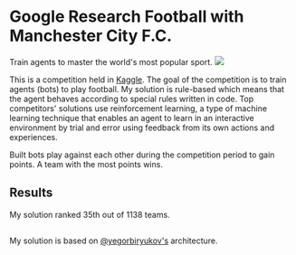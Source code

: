 # Google Research Football with Manchester City F.C.
Train agents to master the world's most popular sport.
![](https://1.bp.blogspot.com/-tSPIa1HlNrg/XPqRavoz7lI/AAAAAAAAEMU/oGB2mmwSl_4TFVKN1NNCQD-qlDNZQr2VQCLcBGAs/s640/Screenshot%2B2019-06-05%2Bat%2B1.38.14%2BPM.png?raw=True)

This is a competition held in [Kaggle](https://www.kaggle.com/c/google-football/overview/description). The goal of the competition is to train agents (bots) to play football. My solution is rule-based which means that the agent behaves according to special rules written in code. Top competitors' solutions use reinforcement learning, a type of machine learning technique that enables an agent to learn in an interactive environment by trial and error using feedback from its own actions and experiences.

Built bots play against each other during the competition period to gain points. A team with the most points wins.

## Results
My solution ranked 35th out of 1138 teams.

##
My solution is based on [@yegorbiryukov's](https://www.kaggle.com/yegorbiryukov) architecture.
